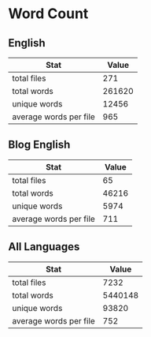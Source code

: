 # Word Count

## English

Stat | Value
---- | -----
total files | 271
total words | 261620
unique words | 12456
average words per file | 965

## Blog English

Stat | Value
---- | -----
total files | 65
total words | 46216
unique words | 5974
average words per file | 711

## All Languages

Stat | Value
---- | -----
total files | 7232
total words | 5440148
unique words | 93820
average words per file | 752
